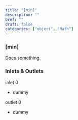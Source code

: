 ```yaml
---
title: "[min]"
description: ""
bref: ""
draft: false
categories: ["object", "Math"]
---
```


### [min]

Does something.

### Inlets & Outlets

inlet 0

 - dummy

outlet 0

 - dummy
 
